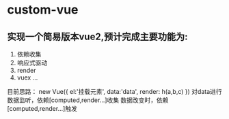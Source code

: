 # custom-vue
## 实现一个简易版本vue2,预计完成主要功能为:

1. 依赖收集
2. 响应式驱动
3. render
4. vuex
...

目前思路：
new Vue({
    el:'挂载元素',
    data:'data',
    render: h(a,b,c)
})
对data进行数据监听，依赖[computed,render...]收集
数据改变时，依赖[computed,render...]触发